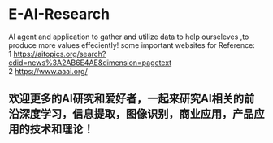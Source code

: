 # E-AI-Research
AI agent and application to gather and utilize data to help ourseleves ,to produce more values effeciently!
some important websites for Reference:  
 1 https://aitopics.org/search?cdid=news%3A2AB6E4AE&dimension=pagetext  
 2 https://www.aaai.org/  

## 欢迎更多的AI研究和爱好者，一起来研究AI相关的前沿深度学习，信息提取，图像识别，商业应用，产品应用的技术和理论！
